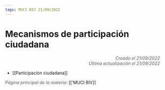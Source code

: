 ```yaml
---
tags: MUCI BIV 21/09/2022
---
```


# Mecanismos de participación ciudadana
<div style="text-align: right; opacity: 0.7; font-style: italic;">Creado el 21/09/2022</div>
<div style="text-align: right; opacity: 0.7; font-style: italic;">Última actualización el 21/09/2022</div>

- [[Participación ciudadana]]

<span style="opacity: 0.7; font-style: italic;">Página principal de la materia:</span> [['MUCI BIV]]